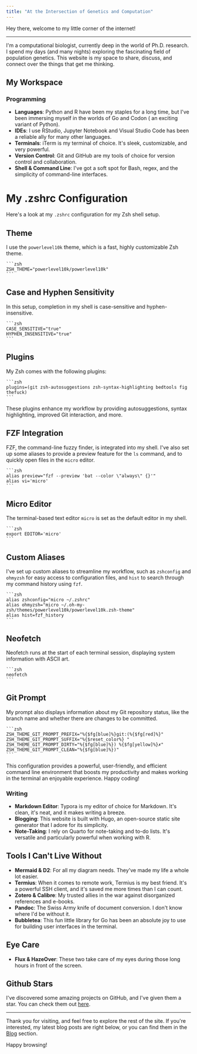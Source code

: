 ```yaml
---
title: "At the Intersection of Genetics and Computation"
---
```


Hey there, welcome to my little corner of the internet!

---

I'm a computational biologist, currently deep in the world of Ph.D. research. I spend my days (and many nights) exploring the fascinating field of population genetics. This website is my space to share, discuss, and connect over the things that get me thinking.

## My Workspace

### Programming

- **Languages**: Python and R have been my staples for a long time, but I've been immersing myself in the worlds of Go and Codon ( an exciting variant of Python).
- **IDEs**: I use RStudio, Jupyter Notebook and Visual Studio Code has been a reliable ally for many other languages.
- **Terminals**: iTerm is my terminal of choice. It's sleek, customizable, and very powerful.
- **Version Control**: Git and GitHub are my tools of choice for version control and collaboration.
- **Shell & Command Line**: I've got a soft spot for Bash, regex, and the simplicity of command-line interfaces.



# My .zshrc Configuration

Here's a look at my `.zshrc` configuration for my Zsh shell setup.

## Theme

I use the `powerlevel10k` theme, which is a fast, highly customizable Zsh theme. 

    ```zsh
    ZSH_THEME="powerlevel10k/powerlevel10k"
    ```

## Case and Hyphen Sensitivity

In this setup, completion in my shell is case-sensitive and hyphen-insensitive.

    ```zsh
    CASE_SENSITIVE="true"
    HYPHEN_INSENSITIVE="true"
    ```

## Plugins

My Zsh comes with the following plugins:

    ```zsh
    plugins=(git zsh-autosuggestions zsh-syntax-highlighting bedtools fig thefuck)
    ```

These plugins enhance my workflow by providing autosuggestions, syntax highlighting, improved Git interaction, and more.

## FZF Integration

FZF, the command-line fuzzy finder, is integrated into my shell. I've also set up some aliases to provide a preview feature for the `ls` command, and to quickly open files in the `micro` editor.

    ```zsh
    alias preview="fzf --preview 'bat --color \"always\" {}'"
    alias vi='micro'
    ```

## Micro Editor

The terminal-based text editor `micro` is set as the default editor in my shell.

    ```zsh
    export EDITOR='micro'
    ```

## Custom Aliases

I've set up custom aliases to streamline my workflow, such as `zshconfig` and `ohmyzsh` for easy access to configuration files, and `hist` to search through my command history using `fzf`.

    ```zsh
    alias zshconfig="micro ~/.zshrc"
    alias ohmyzsh="micro ~/.oh-my-zsh/themes/powerlevel10k/powerlevel10k.zsh-theme"
    alias hist=fzf_history
    ```

## Neofetch

Neofetch runs at the start of each terminal session, displaying system information with ASCII art.

    ```zsh
    neofetch
    ```

## Git Prompt

My prompt also displays information about my Git repository status, like the branch name and whether there are changes to be committed.

    ```zsh
    ZSH_THEME_GIT_PROMPT_PREFIX="%{$fg[blue]%}git:(%{$fg[red]%}"
    ZSH_THEME_GIT_PROMPT_SUFFIX="%{$reset_color%} "
    ZSH_THEME_GIT_PROMPT_DIRTY="%{$fg[blue]%}) %{$fg[yellow]%}✗"
    ZSH_THEME_GIT_PROMPT_CLEAN="%{$fg[blue]%})"
    ```

This configuration provides a powerful, user-friendly, and efficient command line environment that boosts my productivity and makes working in the terminal an enjoyable experience. Happy coding!

### Writing

- **Markdown Editor**: Typora is my editor of choice for Markdown. It's clean, it's neat, and it makes writing a breeze.
- **Blogging**: This website is built with Hugo, an open-source static site generator that I adore for its simplicity.
- **Note-Taking**: I rely on Quarto for note-taking and to-do lists. It's versatile and particularly powerful when working with R.

## Tools I Can't Live Without

- **Mermaid & D2**: For all my diagram needs. They've made my life a whole lot easier.
- **Termius**: When it comes to remote work, Termius is my best friend. It's a powerful SSH client, and it's saved me more times than I can count.
- **Zotero & Calibre**: My trusted allies in the war against disorganized references and e-books.
- **Pandoc**: The Swiss Army knife of document conversion. I don't know where I'd be without it.
- **Bubbletea**: This fun little library for Go has been an absolute joy to use for building user interfaces in the terminal.

## Eye Care

- **Flux & HazeOver**: These two take care of my eyes during those long hours in front of the screen.

## Github Stars

I've discovered some amazing projects on GitHub, and I've given them a star. You can check them out [here](https://github.com/shashankpritam?tab=stars).

---

Thank you for visiting, and feel free to explore the rest of the site. If you're interested, my latest blog posts are right below, or you can find them in the [Blog](https://www.gomodelbio.systems/blog/) section. 

Happy browsing!
